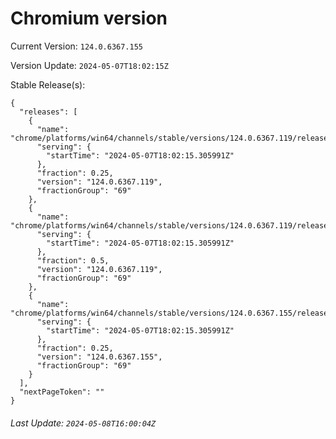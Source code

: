 # Chromium version

Current Version: `124.0.6367.155`

Version Update: `2024-05-07T18:02:15Z`

Stable Release(s):
```
{
  "releases": [
    {
      "name": "chrome/platforms/win64/channels/stable/versions/124.0.6367.119/releases/1715104935",
      "serving": {
        "startTime": "2024-05-07T18:02:15.305991Z"
      },
      "fraction": 0.25,
      "version": "124.0.6367.119",
      "fractionGroup": "69"
    },
    {
      "name": "chrome/platforms/win64/channels/stable/versions/124.0.6367.119/releases/1715104935",
      "serving": {
        "startTime": "2024-05-07T18:02:15.305991Z"
      },
      "fraction": 0.5,
      "version": "124.0.6367.119",
      "fractionGroup": "69"
    },
    {
      "name": "chrome/platforms/win64/channels/stable/versions/124.0.6367.155/releases/1715104935",
      "serving": {
        "startTime": "2024-05-07T18:02:15.305991Z"
      },
      "fraction": 0.25,
      "version": "124.0.6367.155",
      "fractionGroup": "69"
    }
  ],
  "nextPageToken": ""
}
```

###### Last Update: `2024-05-08T16:00:04Z`
        
